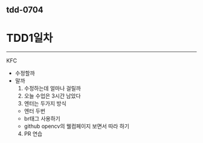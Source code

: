 ## tdd-0704
# TDD1일차
---
KFC

* 수정할까
* 말까
  1. 수정하는데 얼마나 걸릴까
  2. 오늘 수업은 3시간 남았다
  3. 엔터는 두가지 방식
    - 엔터 두번
    - br태그 사용하기 <br/>
    - github opencv의 웰컴페이지 보면서 따라 하기
  4. PR 연습

